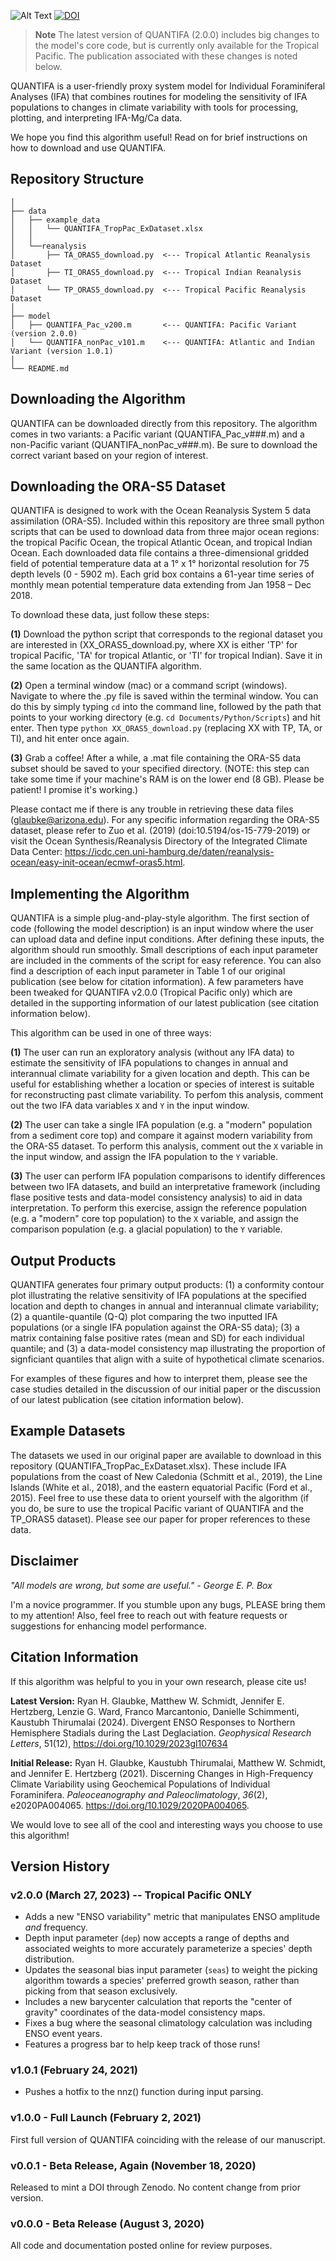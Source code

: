 ![Alt Text](https://www.dropbox.com/scl/fi/lwsjsj6ca883fjo6hqcy5/quantifa_logo.png?rlkey=40lj5rp2p3zpniyuvsexpxm67&st=1v3eg15p?raw=1)
[![DOI](https://zenodo.org/badge/DOI/10.5281/zenodo.7775163.svg)](https://doi.org/10.5281/zenodo.7775163)

> **Note**
> The latest version of QUANTIFA (2.0.0) includes big changes to the model's core code, but is currently only available for the Tropical Pacific. The publication associated with these changes is noted below.

QUANTIFA is a user-friendly proxy system model for Individual Foraminiferal Analyses (IFA) that combines routines for modeling the sensitivity of IFA populations to changes in climate variability with tools for processing, plotting, and interpreting IFA-Mg/Ca data.

We hope you find this algorithm useful! Read on for brief instructions on how to download and use QUANTIFA.

## Repository Structure
```
│
├── data
│   ├── example_data
│   │   └── QUANTIFA_TropPac_ExDataset.xlsx
│   │ 
│   └──reanalysis
│       ├── TA_ORAS5_download.py  <--- Tropical Atlantic Reanalysis Dataset
│       ├── TI_ORAS5_download.py  <--- Tropical Indian Reanalysis Dataset
│       └── TP_ORAS5_download.py  <--- Tropical Pacific Reanalysis Dataset
│
├── model
│   ├── QUANTIFA_Pac_v200.m       <--- QUANTIFA: Pacific Variant (version 2.0.0)
│   └── QUANTIFA_nonPac_v101.m    <--- QUANTIFA: Atlantic and Indian Variant (version 1.0.1)
│
└── README.md
```
## Downloading the Algorithm
QUANTIFA can be downloaded directly from this repository. The algorithm comes in two variants: a Pacific variant (QUANTIFA_Pac_v###.m) and a non-Pacific variant (QUANTIFA_nonPac_v###.m). Be sure to download the correct variant based on your region of interest.

## Downloading the ORA-S5 Dataset
QUANTIFA is designed to work with the Ocean Reanalysis System 5 data assimilation (ORA-S5). Included within this repository are three small python scripts that can be used to download data from three major ocean regions: the tropical Pacific Ocean, the tropical Atlantic Ocean, and tropical Indian Ocean. Each downloaded data file contains a three-dimensional gridded field of potential temperature data at a 1° x 1° horizontal resolution for 75 depth levels (0 - 5902 m). Each grid box contains a 61-year time series of monthly mean potential temperature data extending from Jan 1958 – Dec 2018.

To download these data, just follow these steps:

**(1)** Download the python script that corresponds to the regional dataset you are interested in (XX_ORAS5_download.py, where XX is either 'TP' for tropical Pacific, 'TA' for tropical Atlantic, or 'TI' for tropical Indian). Save it in the same location as the QUANTIFA algorithm.

**(2)** Open a terminal window (mac) or a command script (windows). Navigate to where the .py file is saved within the terminal window. You can do this by simply typing ```cd``` into the command line, followed by the path that points to your working directory (e.g. ```cd Documents/Python/Scripts```) and hit enter. Then type ```python XX_ORAS5_download.py``` (replacing XX with TP, TA, or TI), and hit enter once again.

**(3)** Grab a coffee! After a while, a .mat file containing the ORA-S5 data subset should be saved to your specified directory. (NOTE: this step can take some time if your machine's RAM is on the lower end (8 GB). Please be patient! I promise it's working.)

Please contact me if there is any trouble in retrieving these data files (glaubke@arizona.edu). For any specific information regarding the ORA-S5 dataset, please refer to Zuo et al. (2019) (doi:10.5194/os-15-779-2019) or visit the Ocean Synthesis/Reanalysis Directory of the Integrated Climate Data Center: https://icdc.cen.uni-hamburg.de/daten/reanalysis-ocean/easy-init-ocean/ecmwf-oras5.html.

## Implementing the Algorithm
QUANTIFA is a simple plug-and-play-style algorithm. The first section of code (following the model description) is an input window where the user can upload data and define input conditions. After defining these inputs, the algorithm should run smoothly. Small descriptions of each input parameter are included in the comments of the script for easy reference. You can also find a description of each input parameter in Table 1 of our original publication (see below for citation information). A few parameters have been tweaked for QUANTIFA v2.0.0 (Tropical Pacific only) which are detailed in the supporting information of our latest publication (see citation information below).

This algorithm can be used in one of three ways:

**(1)** The user can run an exploratory analysis (without any IFA data) to estimate the sensitivity of IFA populations to changes in annual and interannual climate variability for a given location and depth. This can be useful for establishing whether a location or species of interest is suitable for reconstructing past climate variability. To perfom this analysis, comment out the two IFA data variables ```X``` and ```Y``` in the input window.

**(2)** The user can take a single IFA population (e.g. a "modern" population from a sediment core top) and compare it against modern variability from the ORA-S5 dataset. To perform this analysis, comment out the ```X``` variable in the input window, and assign the IFA population to the ```Y``` variable.

**(3)** The user can perform IFA population comparisons to identify differences between two IFA datasets, and build an interpretative framework (including flase positive tests and data-model consistency analysis) to aid in data interpretation. To perform this exercise, assign the reference population (e.g. a "modern" core top population) to the ```X``` variable, and assign the comparison population (e.g. a glacial population) to the ```Y``` variable.

## Output Products
QUANTIFA generates four primary output products: (1) a conformity contour plot illustrating the relative sensitivity of IFA populations at the specified location and depth to changes in annual and interannual climate variability; (2) a quantile-quantile (Q-Q) plot comparing the two inputted IFA populations (or a single IFA population against the ORA-S5 data); (3) a matrix containing false positive rates (mean and SD) for each individual quantile; and (3) a data-model consistency map illustrating the proportion of signficiant quantiles that align with a suite of hypothetical climate scenarios.

For examples of these figures and how to interpret them, please see the case studies detailed in the discussion of our initial paper or the discussion of our latest publication (see citation information below).

## Example Datasets
The datasets we used in our original paper are available to download in this repository (QUANTIFA_TropPac_ExDataset.xlsx). These include IFA populations from the coast of New Caledonia (Schmitt et al., 2019), the Line Islands (White et al., 2018), and the eastern equatorial Pacific (Ford et al., 2015). Feel free to use these data to orient yourself with the algorithm (if you do, be sure to use the tropical Pacific variant of QUANTIFA and the TP_ORAS5 dataset). Please see our paper for proper references to these data.

## Disclaimer
*"All models are wrong, but some are useful." - George E. P. Box*

I'm a novice programmer. If you stumble upon any bugs, PLEASE bring them to my attention! Also, feel free to reach out with feature requests or suggestions for enhancing model performance.

## Citation Information
If this algorithm was helpful to you in your own research, please cite us!

**Latest Version:**
Ryan H. Glaubke, Matthew W. Schmidt, Jennifer E. Hertzberg, Lenzie G. Ward, Franco Marcantonio, Danielle Schimmenti, Kaustubh Thirumalai (2024). Divergent ENSO Responses to Northern Hemisphere Stadials during the Last Deglaciation. *Geophysical Research Letters*, 51(12), https://doi.org/10.1029/2023gl107634

**Initial Release:**
Ryan H. Glaubke, Kaustubh Thirumalai, Matthew W. Schmidt, and Jennifer E. Hertzberg (2021). Discerning Changes in High-Frequency Climate Variability using Geochemical Populations of Individual Foraminifera. *Paleoceanography and Paleoclimatology*, *36*(2), e2020PA004065. https://doi.org/10.1029/2020PA004065.

We would love to see all of the cool and interesting ways you choose to use this algorithm!

## Version History
### v2.0.0 (March 27, 2023) -- Tropical Pacific ONLY
- Adds a new "ENSO variability" metric that manipulates ENSO amplitude *and* frequency.
- Depth input parameter (```dep```) now accepts a range of depths and associated weights to more accurately parameterize a species' depth distribution.
- Updates the seasonal bias input parameter (```seas```) to weight the picking algorithm towards a species' preferred growth season, rather than picking from that season exclusively.
- Includes a new barycenter calculation that reports the "center of gravity" coordinates of the data-model consistency maps.
- Fixes a bug where the seasonal climatology calculation was including ENSO event years.
- Features a progress bar to help keep track of those runs!
### v1.0.1 (February 24, 2021)
- Pushes a hotfix to the nnz() function during input parsing.
### v1.0.0 - Full Launch (February 2, 2021)
First full version of QUANTIFA coinciding with the release of our manuscript.
### v0.0.1 - Beta Release, Again (November 18, 2020)
Released to mint a DOI through Zenodo. No content change from prior version.
### v0.0.0 - Beta Release (August 3, 2020)
All code and documentation posted online for review purposes.
